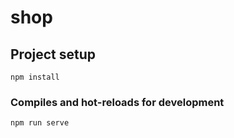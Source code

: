 # shop

## Project setup
```
npm install
```

### Compiles and hot-reloads for development
```
npm run serve
```